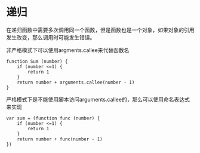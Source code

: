 # 递归

在递归函数中需要多次调用同一个函数，但是函数也是一个对象，如果对象的引用发生改变，那么调用时可能发生错误。

非严格模式下可以使用argments.callee来代替函数名

```
function Sum (number) {
    if (number <=1) {
        return 1
    }
    return number + arguments.callee(number - 1)
}
```



严格模式下是不能使用脚本访问arguments.callee的，那么可以使用命名表达式来实现

```
var sum = (function func (number) {
    if (number <=1) {
        return 1
    }
    return number + func(number - 1)
})
```



